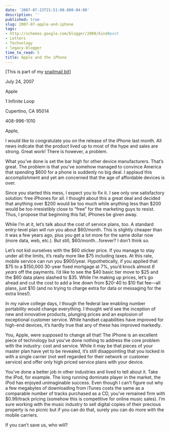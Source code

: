 ```yaml
---
date: '2007-07-23T21:51:00.000-04:00'
description: ''
published: true
slug: 2007-07-apple-and-iphone
tags:
- http://schemas.google.com/blogger/2008/kind#post
- Letters
- Technology
- legacy-blogger
time_to_read: 5
title: Apple and the iPhone
---
```


[This is part of my [snailmail bit](/category/letters/)]

July 24, 2007 


Apple

1 Infinite Loop

Cupertino, CA 95014

408-996-1010 


Apple,


I would like to congratulate you on the release of the iPhone last month. All news indicate that the product lived up to most of the hype and sales are strong. Great work! There is however, a problem.


What you’ve done is set the bar high for other device manufacturers. That’s great. The problem is that you’ve somehow managed to convince America that spending $600 for a phone is suddenly no big deal. I applaud this accomplishment and yet am concerned that the age of affordable devices is over.


Since you started this mess, I expect you to fix it. I see only one satisfactory solution: free iPhones for all. I thought about this a great deal and decided that anything over $200 would be too much while anything less than $200 would be too irresistibly close to “free” for the marketing guys to resist. Thus, I propose that beginning this fall, iPhones be given away.


While I’m at it, let’s talk about the cost of service plans, too. A standard entry-level plan will run you about $60/month. This is slightly cheaper than it was a few years ago, plus you get a lot more for the same dollar now (more data, web, etc.). But still, $60/month…forever? I don’t think so.


Let’s not kid ourselves with the $60 sticker price. If you manage to stay under all the limits, it’s really more like $75 including taxes. At this rate, mobile service can run you $900/year. Hypothetically, if you applied that $75 to a $150,000 30-year fixed mortgage at 7%, you’d knock almost *6 years* off the payments. I’d like to see the $40 basic tier move to $25 and the $60 data plans slashed to $35. While I’m making up prices, let’s go ahead and cut the cost to add a line down from $20-40 to $10 flat fee—all plans, just $10 (and no trying to charge extra for data or messaging for the extra lines!).


In my naïve college days, I though the federal law enabling number portability would change everything. I thought we’d see the inception of new and innovative products, plunging prices and an explosion of exceptional customer service. While handset capabilities have improved for high-end devices, it’s hardly true that any of these has improved markedly.


You, Apple, were supposed to change all that! The iPhone is an excellent piece of technology but you’ve done nothing to address the core problem with the industry: cost and service. While it may be that pieces of your master plan have yet to be revealed, it’s still disappointing that you locked in with a single carrier (not well regarded for their network or customer service) and offer only high priced service plans with your device.


You’ve done a better job in other industries and lived to tell about it. Take the iPod, for example. The long running dominate player in the market, the iPod has enjoyed unimaginable success. Even though I can’t figure out why a few megabytes of downloading from iTunes costs the same as a comparable number of tracks purchased as a CD, you’ve remained firm with $0.99/track pricing (somehow this is competitive for online music sales). I’m sure working with the music industry to sell digital copies of their precious property is no picnic but if you can do that, surely you can do more with the mobile carriers.


If you can’t save us, who will?